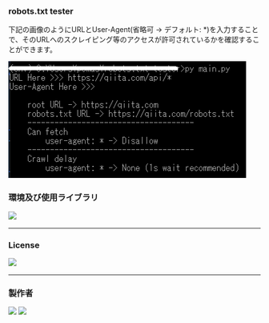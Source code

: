 ### robots.txt tester

下記の画像のようにURLとUser-Agent(省略可 -> デフォルト: *)を入力することで、そのURLへのスクレイピング等のアクセスが許可されているかを確認することができます。

![img1](images/sample.png)

### 環境及び使用ライブラリ
<img src="https://img.shields.io/badge/Python-3.8.5-3776AB.svg?logo=python&style=for-the-badge&logoColor=white">

---
### License
<img src="https://img.shields.io/badge/Lisence-MIT-ff7964.svg?style=for-the-badge">

---
### 製作者
<img src="https://img.shields.io/badge/Broccolingual-9acd32.svg?style=for-the-badge">
<img src="https://img.shields.io/badge/G--Mail-broccolingual@gmail.com-ffffff.svg?logo=gmail&style=flat-square">